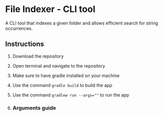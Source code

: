 
# File Indexer - CLI tool

A CLI tool that indexes a given folder and allows efficient search for string occurrences.

## Instructions

1. Download the repository
2. Open terminal and navigate to the repository
3. Make sure to have gradle installed on your machine
4. Use the command `gradle build` to build the app
5. Use the command `gradlew run --args=""` to run the app

6. ### Arguments guide 
